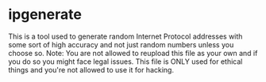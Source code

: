 # ipgenerate
This is a tool used to generate random Internet Protocol addresses with some sort of high accuracy and not just random numbers unless you choose so.
Note: You are not allowed to reupload this file as your own and if you do so you might face legal issues. This file is ONLY used for ethical things and you're not allowed to use it for hacking.
